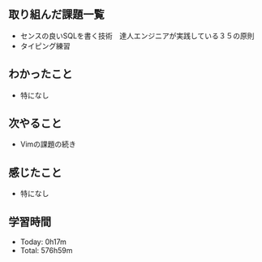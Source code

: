 ## 取り組んだ課題一覧
- センスの良いSQLを書く技術　達人エンジニアが実践している３５の原則
- タイピング練習
## わかったこと
- 特になし
## 次やること
- Vimの課題の続き
## 感じたこと
- 特になし
## 学習時間
- Today: 0h17m
- Total: 576h59m
